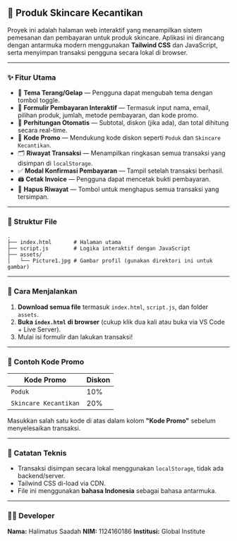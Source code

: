 ## 🌸 Produk Skincare Kecantikan

Proyek ini adalah halaman web interaktif yang menampilkan sistem pemesanan dan pembayaran untuk produk skincare. Aplikasi ini dirancang dengan antarmuka modern menggunakan **Tailwind CSS** dan JavaScript, serta menyimpan transaksi pengguna secara lokal di browser.

---

### ✨ Fitur Utama

* 🎨 **Tema Terang/Gelap** — Pengguna dapat mengubah tema dengan tombol toggle.
* 🧾 **Formulir Pembayaran Interaktif** — Termasuk input nama, email, pilihan produk, jumlah, metode pembayaran, dan kode promo.
* 💸 **Perhitungan Otomatis** — Subtotal, diskon (jika ada), dan total dihitung secara real-time.
* 🧧 **Kode Promo** — Mendukung kode diskon seperti `Poduk` dan `Skincare Kecantikan`.
* 🗂️ **Riwayat Transaksi** — Menampilkan ringkasan semua transaksi yang disimpan di `localStorage`.
* ✅ **Modal Konfirmasi Pembayaran** — Tampil setelah transaksi berhasil.
* 🖨️ **Cetak Invoice** — Pengguna dapat mencetak bukti pembayaran.
* 🧹 **Hapus Riwayat** — Tombol untuk menghapus semua transaksi yang tersimpan.

---

### 📁 Struktur File

```
.
├── index.html       # Halaman utama
├── script.js        # Logika interaktif dengan JavaScript
├── assets/
│   └── Picture1.jpg # Gambar profil (gunakan direktori ini untuk gambar)
```

---

### 🚀 Cara Menjalankan

1. **Download semua file** termasuk `index.html`, `script.js`, dan folder `assets`.
2. **Buka `index.html` di browser** (cukup klik dua kali atau buka via VS Code + Live Server).
3. Mulai isi formulir dan lakukan transaksi!

---

### 🧪 Contoh Kode Promo

| Kode Promo            | Diskon |
| --------------------- | ------ |
| `Poduk`               | 10%    |
| `Skincare Kecantikan` | 20%    |

Masukkan salah satu kode di atas dalam kolom **"Kode Promo"** sebelum menyelesaikan transaksi.

---

### 📌 Catatan Teknis

* Transaksi disimpan secara lokal menggunakan `localStorage`, tidak ada backend/server.
* Tailwind CSS di-load via CDN.
* File ini menggunakan **bahasa Indonesia** sebagai bahasa antarmuka.

---

### 👩‍💻 Developer

**Nama:** Halimatus Saadah
**NIM:** 1124160186
**Institusi:** Global Institute